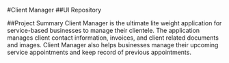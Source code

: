 #Client Manager
##UI Repository

##Project Summary
Client Manager is the ultimate lite weight application for service-based businesses to manage their clientele. The application manages client contact information, invoices, and client related documents and images. Client Manager also helps businesses manage their upcoming service appointments and keep record of previous appointments.
